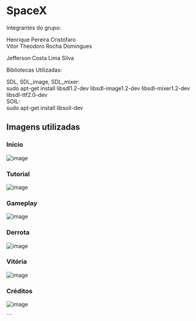 <h1> SpaceX </h1>
 
<p>Integrantes do grupo:</p>
Henrique Pereira Cristófaro<br>
Vitor Theodoro Rocha Domingues<br>
<p>Jefferson Costa Lima Silva</p>


 
<p>Bibliotecas Utilizadas:</p>

SDL, SDL_image, SDL_mixer:<br> 
sudo apt-get install libsdl1.2-dev libsdl-image1.2-dev libsdl-mixer1.2-dev libsdl-ttf2.0-dev <br> 
SOIL: <br> 
sudo apt-get install libsoil-dev <br> 

 
<h2>Imagens utilizadas</h2>
 
 <h3>Inicio</h3>

![image](https://user-images.githubusercontent.com/72466642/110223248-35b27400-7eb5-11eb-8ace-bd9fc2916566.png)

 <h3>Tutorial</h3>

![image](https://user-images.githubusercontent.com/72466642/110223855-9641b100-7eb5-11eb-86df-4c0edca63415.png)

 <h3>Gameplay</h3>

![image](https://user-images.githubusercontent.com/72466642/110223867-b5404300-7eb5-11eb-8e1c-0d31a1cfb479.png)

<h3>Derrota</h3>

![image](https://user-images.githubusercontent.com/72466642/110223871-bffad800-7eb5-11eb-8ca5-b38a69d3f86d.png)

<h3>Vitória</h3>

![image](https://user-images.githubusercontent.com/72466642/110223892-e15bc400-7eb5-11eb-99c6-7bcb1f13bc14.png)

<h3>Créditos</h3>

![image](https://user-images.githubusercontent.com/72466642/110223896-ea4c9580-7eb5-11eb-8324-ac6fc58a8e3b.png)

ˋˋˋ












